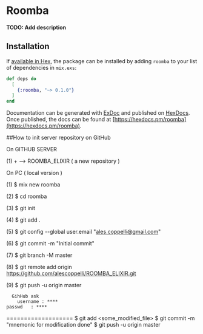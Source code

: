 # Roomba

**TODO: Add description**

## Installation

If [available in Hex](https://hex.pm/docs/publish), the package can be installed
by adding `roomba` to your list of dependencies in `mix.exs`:

```elixir
def deps do
  [
    {:roomba, "~> 0.1.0"}
  ]
end
```

Documentation can be generated with [ExDoc](https://github.com/elixir-lang/ex_doc)
and published on [HexDocs](https://hexdocs.pm). Once published, the docs can
be found at [https://hexdocs.pm/roomba](https://hexdocs.pm/roomba).


##How to init server repository on GitHub

On GITHUB SERVER

(1) + --> ROOMBA_ELIXIR ( a new repository )

On PC ( local version )

(1) $ mix new roomba

(2) $ cd roomba

(3) $ git init

(4) $ git add .

(5) $ git config --global user.email "ales.coppelli@gmail.com"

(6) $ git commit -m "Initial commit"

(7) $ git branch -M master 

(8) $ git remote add origin https://github.com/alescoppelli/ROOMBA_ELIXIR.git

(9) $ git push -u origin master

      GihHub ask
        username : ****
	passwd   : ****


===================
$ git add <some_modified_file>
$ git commit -m "mnemonic for modification done"
$ git push -u origin master
